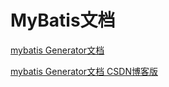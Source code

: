 
# MyBatis文档

[mybatis Generator文档](http://mbg.cndocs.ml/)

[mybatis Generator文档 CSDN博客版](https://blog.csdn.net/isea533/article/details/42102297)